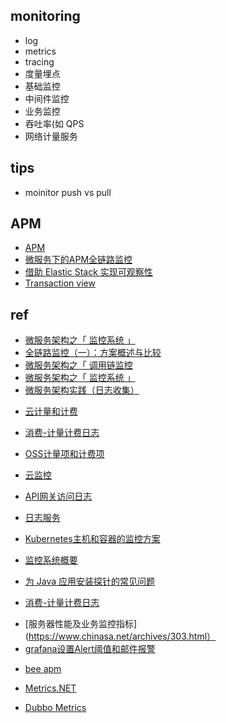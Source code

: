 



## monitoring
+ log 
+ metrics
+ tracing
+ 度量埋点
+ 基础监控
+ 中间件监控
+ 业务监控
+ 吞吐率(如 QPS
+ 网络计量服务

## tips
+ moinitor push vs pull


## APM
+ [APM](https://www.elastic.co/guide/en/apm/index.html)
+ [微服务下的APM全链路监控](https://yq.aliyun.com/articles/272142)
+ [借助 Elastic Stack 实现可观察性](https://www.elastic.co/cn/blog/observability-with-the-elastic-stack)
+ [Transaction view](https://www.elastic.co/guide/en/kibana/7.5/transactions.html)

## ref
+ [微服务架构之「 监控系统 」](https://zhuanlan.zhihu.com/p/66487165)
+ [全链路监控（一）：方案概述与比较](https://juejin.im/post/5a7a9e0af265da4e914b46f1#heading-23)
+ [微服务架构之「 调用链监控 ](https://www.javazhiyin.com/38512.html)
+ [微服务架构之「 监控系统 」](https://www.cnblogs.com/jsjwk/p/10899175.html)
+ [微服务架构实践（日志收集）](https://zhuanlan.zhihu.com/p/39491846)

<!-- 计量 -->
+ [云计量和计费](https://www.ibm.com/developerworks/cn/cloud/library/cl-cloudmetering/index.html)
+ [消费-计量计费日志](https://www.alibabacloud.com/help/zh/doc-detail/59359.htm?spm=a2c63.p38356.b99.609.6d4229e16PUKvh)
+ [OSS计量项和计费项](https://www.alibabacloud.com/help/zh/doc-detail/59636.htm)

+ [云监控](https://help.aliyun.com/document_detail/44584.html?spm=a2c4g.11186623.6.621.696c5c4aIg4TnM)
+ [API网关访问日志](https://help.aliyun.com/document_detail/64803.html)
+ [日志服务](https://help.aliyun.com/product/28958.html)
+ [Kubernetes主机和容器的监控方案](https://www.kubernetes.org.cn/2432.html)
+ [监控系统概要](https://juejin.im/post/5bee22c051882528c4466334)
+ [为 Java 应用安装探针的常见问题](https://help.aliyun.com/knowledge_detail/66214.html?spm=5176.13910061.0.0.575e5bd7u7J4Ea)
<!-- 阿里云 -->
+ [消费-计量计费日志](https://www.alibabacloud.com/help/zh/doc-detail/59359.htm)
<!-- 指标告警 -->
+ [服务器性能及业务监控指标](https://www.chinasa.net/archives/303.html）
+ [grafana设置Alert阈值和邮件报警](https://yq.aliyun.com/articles/683256)
<!-- 框架 -->
+ [bee apm](https://gitee.com/beetle082/bee-apm)

+ [Metrics.NET](https://www.infoq.cn/article/architecture-practice-05-metrics)
+ [Dubbo Metrics](https://developer.aliyun.com/article/693569)